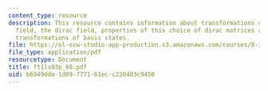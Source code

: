 ```yaml
---
content_type: resource
description: This resource contains information about transformations of the dirac
  field, the dirac field, properties of this choice of dirac matrices and lorentz
  transformations of basis states.
file: https://ol-ocw-studio-app-production.s3.amazonaws.com/courses/8-323-relativistic-quantum-field-theory-i-spring-2008/b6949dda1d09777161ecc220403c9450_ft1ls03p_08.pdf
file_type: application/pdf
resourcetype: Document
title: ft1ls03p_08.pdf
uid: b6949dda-1d09-7771-61ec-c220403c9450
---
```

